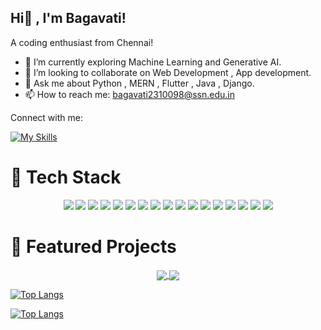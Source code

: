 ## Hi👋 , I'm Bagavati!

A coding enthusiast from Chennai!

- 🔭 I’m currently exploring Machine Learning and Generative AI.
- 👯 I’m looking to collaborate on Web Development , App development.
- 💬 Ask me about Python , MERN , Flutter , Java , Django.
- 📫 How to reach me: bagavati2310098@ssn.edu.in

Connect with me:


[![My Skills](https://skillicons.dev/icons?i=linkedin)](https://www.linkedin.com/in/bagavati-narayanan-98484b292/)


# 🧰 Tech Stack

<p align="center">
  <img src="https://img.shields.io/badge/Java-ED8B00?style=for-the-badge&logo=java&logoColor=white"/>
  <img src="https://img.shields.io/badge/Python-3776AB?style=for-the-badge&logo=python&logoColor=white"/>
  <img src="https://img.shields.io/badge/JavaScript-F7DF1E?style=for-the-badge&logo=javascript&logoColor=black"/>
  <img src="https://img.shields.io/badge/React-20232a?style=for-the-badge&logo=react&logoColor=61dafb"/>
  <img src="https://img.shields.io/badge/Next.js-000000?style=for-the-badge&logo=nextdotjs&logoColor=white"/>
  <img src="https://img.shields.io/badge/Vue.js-35495e?style=for-the-badge&logo=vuedotjs&logoColor=4FC08D"/>
  <img src="https://img.shields.io/badge/Node.js-339933?style=for-the-badge&logo=nodedotjs&logoColor=white"/>
  <img src="https://img.shields.io/badge/Flask-000000?style=for-the-badge&logo=flask&logoColor=white"/>
  <img src="https://img.shields.io/badge/FastAPI-009688?style=for-the-badge&logo=fastapi&logoColor=white"/>
  <img src="https://img.shields.io/badge/Pandas-150458?style=for-the-badge&logo=pandas&logoColor=white"/>
  <img src="https://img.shields.io/badge/Numpy-013243?style=for-the-badge&logo=numpy&logoColor=white"/>
  <img src="https://img.shields.io/badge/scikit--learn-F7931E?style=for-the-badge&logo=scikitlearn&logoColor=white"/>
  <img src="https://img.shields.io/badge/PyTorch-EE4C2C?style=for-the-badge&logo=pytorch&logoColor=white"/>
  <img src="https://img.shields.io/badge/LangChain-1C3C3C?style=for-the-badge&logo=langchain&logoColor=white"/>
  <img src="https://img.shields.io/badge/MongoDB-47A248?style=for-the-badge&logo=mongodb&logoColor=white"/>
  <img src="https://img.shields.io/badge/Firebase-FFCA28?style=for-the-badge&logo=firebase&logoColor=black"/>
  <img src="https://img.shields.io/badge/MySQL-4479A1?style=for-the-badge&logo=mysql&logoColor=white"/>
</p>

# 🌟 Featured Projects

<p align="center">
  <a href="https://github.com/baggie11/virtual-photobooth">
    <img align="center" src="https://github-readme-stats.vercel.app/api/pin/?username=baggie11&repo=virtual-photobooth&theme=react" />
  </a>
  <a href="https://github.com/baggie11/Ask_your_Bookmarks">
    <img align="center" src="https://github-readme-stats.vercel.app/api/pin/?username=baggie11&repo=Ask_your_Bookmarks&theme=react" />
  </a>
</p>



[![Top Langs](https://github-readme-stats-git-masterrstaa-rickstaa.vercel.app/api/top-langs/?username=baggie11)](https://github.com/anuraghazra/github-readme-stats)

[![Top Langs](https://github-readme-stats.vercel.app/api?username=baggie11&theme=algolia&show_icons=true)](https://github.com/saifurrahman1193)
<!--
**baggie11/baggie11** is a ✨ _special_ ✨ repository because its `README.md` (this file) appears on your GitHub profile.

Here are some ideas to get you started:


- 🤔 I’m looking for help with ...
- 💬 Ask me about ...
- 📫 How to reach me: ...
- 😄 Pronouns: ...
- ⚡ Fun fact: ...
-->

